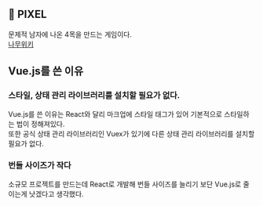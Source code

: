 ## 🎯 PIXEL

문제적 남자에 나온 4목을 만드는 게임이다.  
[나무위키](<https://namu.wiki/w/%ED%94%BD%EC%85%80(%EB%B3%B4%EB%93%9C%20%EA%B2%8C%EC%9E%84)>)

## Vue.js를 쓴 이유

### 스타일, 상태 관리 라이브러리를 설치할 필요가 없다.

Vue.js를 쓴 이유는 React와 달리 마크업에 스타일 태그가 있어 기본적으로 스타일하는 법이 정해져있다.  
또한 공식 상태 관리 라이브러리인 Vuex가 있기에 다른 상태 관리 라이브러리를 설치할 필요가 없다.

### 번들 사이즈가 작다

소규모 프로젝트를 만드는데 React로 개발해 번들 사이즈를 늘리기 보단 Vue.js로 줄이는게 낫겠다고 생각했다.
